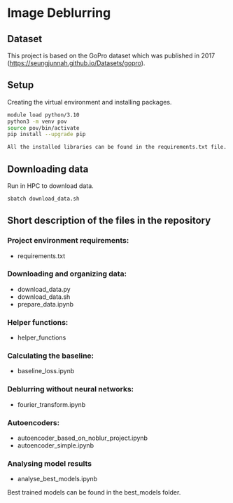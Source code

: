 # Image Deblurring

## Dataset
This project is based on the GoPro dataset which was published in 2017 (https://seungjunnah.github.io/Datasets/gopro).

## Setup
Creating the virtual environment and installing packages. 
``````bash
module load python/3.10
python3 -m venv pov
source pov/bin/activate
pip install --upgrade pip

All the installed libraries can be found in the requirements.txt file.
``````

## Downloading data
Run in HPC to download data. 
``````bash
sbatch download_data.sh
``````

## Short description of the files in the repository

### Project environment requirements:
- requirements.txt

### Downloading and organizing data:
- download_data.py
- download_data.sh
- prepare_data.ipynb

### Helper functions:
- helper_functions

### Calculating the baseline:
- baseline_loss.ipynb

### Deblurring without neural networks:
- fourier_transform.ipynb

### Autoencoders:
- autoencoder_based_on_noblur_project.ipynb
- autoencoder_simple.ipynb

### Analysing model results
- analyse_best_models.ipynb

Best trained models can be found in the best_models folder.

